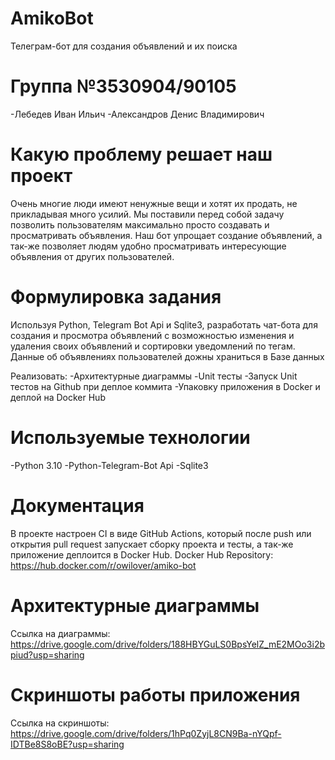 # AmikoBot
Телеграм-бот для создания объявлений и их поиска

# Группа №3530904/90105
 -Лебедев Иван Ильич
 -Александров Денис Владимирович

# Какую проблему решает наш проект
Очень многие люди имеют ненужные вещи и хотят их продать, не прикладывая много усилий. Мы поставили перед собой задачу позволить пользователям максимально просто создавать и просматривать объявления.
Наш бот упрощает создание объявлений, а так-же позволяет людям удобно просматривать интересующие объявления от других пользователей.

# Формулировка задания
Используя Python, Telegram Bot Api и Sqlite3, разработать чат-бота для создания и просмотра объявлений с возможностью изменения и удаления своих объявлений и сортировки уведомлений по тегам.
Данные об объявлениях пользователей дожны храниться в Базе данных

Реализовать:
 -Архитектурные диаграммы
 -Unit тесты
 -Запуск Unit тестов на Github при деплое коммита
 -Упаковку приложения в Docker и деплой на Docker Hub
# Используемые технологии
 -Python 3.10
 -Python-Telegram-Bot Api
 -Sqlite3

# Документация
 В проекте настроен CI в виде GitHub Actions, который после push или открытия pull request запускает сборку проекта и тесты, а так-же приложение деплоится в Docker Hub.
 Docker Hub Repository: https://hub.docker.com/r/owilover/amiko-bot

# Архитектурные диаграммы

 Ссылка на диаграммы: https://drive.google.com/drive/folders/188HBYGuLS0BpsYelZ_mE2MOo3i2bpiud?usp=sharing

# Скриншоты работы приложения
 Ссылка на скриншоты: https://drive.google.com/drive/folders/1hPq0ZyjL8CN9Ba-nYQpf-IDTBe8S8oBE?usp=sharing
